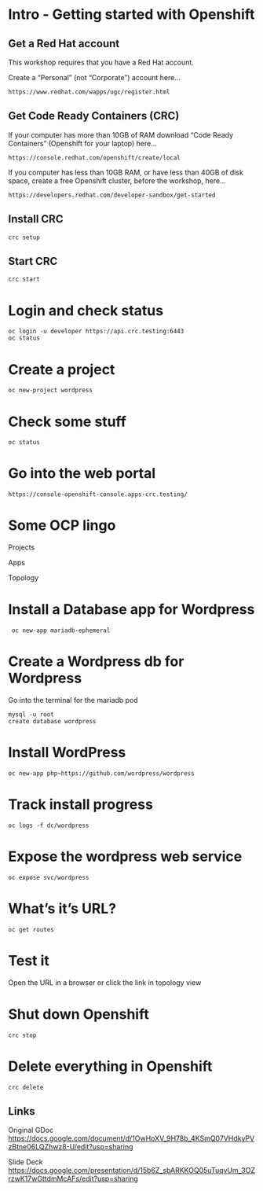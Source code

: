 # Intro - Getting started with Openshift
## Get a Red Hat account
This workshop requires that you have a Red Hat account.

Create a “Personal” (not “Corporate”) account here…
```
https://www.redhat.com/wapps/ugc/register.html
```
## Get Code Ready Containers (CRC)
If your computer has more than 10GB of RAM download “Code Ready Containers” (Openshift for your laptop) here...
```
https://console.redhat.com/openshift/create/local
```

If you computer has less than 10GB RAM, or have less than 40GB of disk space, create a free Openshift cluster, before the workshop, here…
```
https://developers.redhat.com/developer-sandbox/get-started
```
## Install CRC	
 ```
 crc setup
```

## Start CRC
 ```
 crc start
 ```

# Login and check status
```
oc login -u developer https://api.crc.testing:6443
oc status
```

# Create a project 
```
oc new-project wordpress
```

# Check some stuff
```
oc status
```

# Go into the web portal
```
https://console-openshift-console.apps-crc.testing/
```

# Some OCP lingo
 Projects
 
 Apps
 
 Topology

# Install a Database app for Wordpress
```
 oc new-app mariadb-ephemeral
```

# Create a Wordpress db for Wordpress
Go into the terminal for the mariadb pod
```
mysql -u root
create database wordpress
```

# Install WordPress
```
oc new-app php~https://github.com/wordpress/wordpress
```

# Track install progress
```
oc logs -f dc/wordpress
```

# Expose the wordpress web service
```
oc expose svc/wordpress
```

# What’s it’s URL?
```
oc get routes
```

# Test it
Open the URL in a browser or click the link in topology view
# Shut down Openshift
```
crc stop
```
# Delete everything in Openshift
```
crc delete
```
## Links
Original GDoc
https://docs.google.com/document/d/1OwHoXV_9H78b_4KSmQ07VHdkyPVzBtne06LQZhwz8-U/edit?usp=sharing

Slide Deck
https://docs.google.com/presentation/d/15b6Z_sbARKKOQ05uTuqvUm_3OZrzwK17wGttdmMcAFs/edit?usp=sharing

